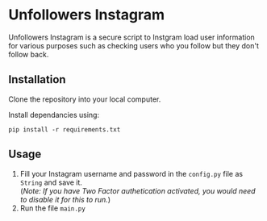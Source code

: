# Unfollowers Instagram

Unfollowers Instagram is a secure script to Instgram load user information for
various purposes such as checking users who you follow but they don't follow back.

## Installation

Clone the repository into your local computer.

Install dependancies using:

``` pip install -r requirements.txt ```

## Usage

1. Fill your Instagram username and password in the `config.py` file as `String` and save it.<br>
(_*Note:* If you have Two Factor authetication activated, you would need to disable it for this to run._)
2. Run the file `main.py`





